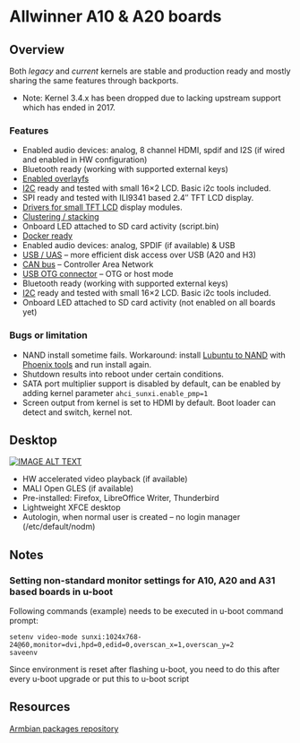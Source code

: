 # Allwinner A10 & A20 boards

## Overview

Both *legacy* and *current* kernels are stable and production ready and mostly sharing the same features through backports.

- Note: Kernel 3.4.x has been dropped due to lacking upstream support which has ended in 2017.

### Features

- Enabled audio devices: analog, 8 channel HDMI, spdif and I2S (if wired and enabled in HW configuration)
- Bluetooth ready (working with supported external keys)
- [Enabled overlayfs](/User-Guide_Advanced-Features/#how-to-freeze-your-filesystem)
- [I2C](https://en.wikipedia.org/wiki/I%C2%B2C) ready and tested with small 16×2 LCD. Basic i2c tools included.
- SPI ready and tested with ILI9341 based 2.4″ TFT LCD display.
- [Drivers for small TFT LCD](https://github.com/notro/fbtft) display modules.
- [Clustering / stacking](https://en.wikipedia.org/wiki/Cluster_(computing))
- Onboard LED attached to SD card activity (script.bin)
- [Docker ready](/User-Guide_Advanced-Features/#how-to-run-docker)
- Enabled audio devices: analog, SPDIF (if available) & USB
- [USB / UAS](https://linux-sunxi.org/USB/UAS) – more efficient disk access over USB (A20 and H3)
- [CAN bus](https://en.wikipedia.org/wiki/CAN_bus) – Controller Area Network
- [USB OTG connector](https://linux-sunxi.org/USB_Gadget) – OTG or host mode
- Bluetooth ready (working with supported external keys)
- [I2C](https://en.wikipedia.org/wiki/I%C2%B2C) ready and tested with small 16×2 LCD. Basic i2c tools included.
- Onboard LED attached to SD card activity (not enabled on all boards yet)

### Bugs or limitation

- NAND install sometime fails. Workaround: install [Lubuntu to NAND](https://dl.cubieboard.org/software/a20-cubietruck/lubuntu/) with [Phoenix tools](http://docs.cubieboard.org/downloads) and run install again.
- Shutdown results into reboot under certain conditions.
- SATA port multiplier support is disabled by default, can be enabled by adding kernel parameter `ahci_sunxi.enable_pmp=1`
- Screen output from kernel is set to HDMI by default. Boot loader can detect and switch, kernel not.


## Desktop

[![IMAGE ALT TEXT](https://img.youtube.com/vi/hsthqj90vTU/0.jpg)](https://www.youtube.com/watch?v=hsthqj90vTU "Armbian Desktop")

- HW accelerated video playback (if available)
- MALI Open GLES (if available)
- Pre-installed: Firefox, LibreOffice Writer, Thunderbird
- Lightweight XFCE desktop
- Autologin, when normal user is created – no login manager (/etc/default/nodm)

## Notes

### Setting non-standard monitor settings for A10, A20 and A31 based boards in u-boot

Following commands (example) needs to be executed in u-boot command prompt:
```
setenv video-mode sunxi:1024x768-24@60,monitor=dvi,hpd=0,edid=0,overscan_x=1,overscan_y=2
saveenv
```

Since environment is reset after flashing u-boot, you need to do this after every u-boot upgrade or put this to u-boot script

## Resources

[Armbian packages repository](https://www.armbian.com/kernel/)

